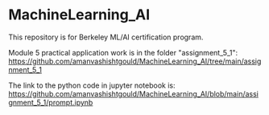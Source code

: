 # MachineLearning_AI

This repository is for Berkeley ML/AI certification program.


Module 5 practical application work is in the folder "assignment_5_1": https://github.com/amanvashishtgould/MachineLearning_AI/tree/main/assignment_5_1


The link to the python code in jupyter notebook is: https://github.com/amanvashishtgould/MachineLearning_AI/blob/main/assignment_5_1/prompt.ipynb
